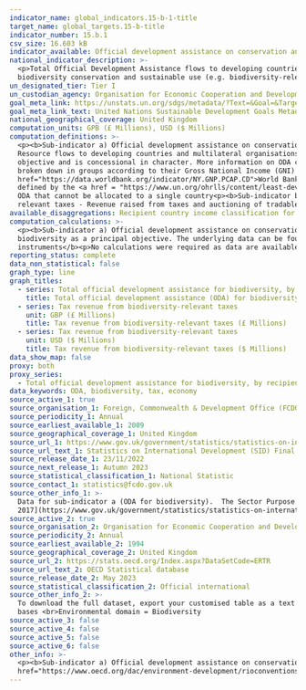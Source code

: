 ```yaml
---
indicator_name: global_indicators.15-b-1-title
target_name: global_targets.15-b-title
indicator_number: 15.b.1
csv_size: 16.603 kB
indicator_available: Official development assistance on conservation and sustainable use of biodiversity; and tax revenue from biodiversity-relevant economic instruments
national_indicator_description: >-
  <p>Total Official Development Assistance flows to developing countries quantify the public effort that donors provide to developing countries for biodiversity</p><p>Economic policy instruments can either generate revenue (e.g. biodiversity-relevant taxes) or mobilise finance directly for
  biodiversity conservation and sustainable use (e.g. biodiversity-relevant fees and charges, positive subsidies, PES and offsets) which is finance mobilised at domestic level.</p>
un_designated_tier: Tier I
un_custodian_agency: Organisation for Economic Cooperation and Development (OECD)
goal_meta_link: https://unstats.un.org/sdgs/metadata/?Text=&Goal=&Target=15.b
goal_meta_link_text: United Nations Sustainable Development Goals Metadata
national_geographical_coverage: United Kingdom
computation_units: GPB (£ Millions), USD ($ Millions)
computation_definitions: >-
  <p><b>Sub-indicator a) Official development assistance on conservation and sustainable use of biodiversity</b><p>This sub-indicator is represented by series option "Total official development assistance for biodiversity, by recipient countries". <p>Official Development Assistance (ODA) -
  Resource flows to developing countries and multilateral organisations provided by official agencies (e.g. the UK Government) or their executive agencies. Each transaction is administered for the promotion of the economic development and welfare of developing countries as its primary
  objective and is concessional in character. More information on ODA can be found on the <a href="http://www.oecd.org/development/financing-sustainable-development/development-finance-standards/officialdevelopmentassistancedefinitionandcoverage.htm">OECD website</a>. ODA recipients are
  broken down in groups according to their Gross National Income (GNI) per capita.<p>Country income classification - The Development Assistance Committee (DAC) list of countries eligible to receive ODA is based on Gross National Income per capita as published by the <a
  href="https://data.worldbank.org/indicator/NY.GNP.PCAP.CD">World Bank</a>. All low and middle income countries are included, with the exception of G8 members, EU members, and countries with a firm date for entry into the EU. The list also includes all Least Developed Countries (LDCs) as
  defined by the <a href = "https://www.un.org/ohrlls/content/least-developed-countries%20">United Nations (UN)</a>.<p>LDCs - Least Developed Countries<p>LMICs - Lower Middle Income Countries<p>UMICs - Upper Middle Income Countries<p>Other LICs - Other Low Income Countries<p>Unspecified -
  ODA that cannot be allocated to a single country<p><b>Sub-indicator b) Revenue generated and finance mobilised from biodiversity-relevant economic instruments</b><p>This sub-indicator is represented by series options "Tax revenue from biodiversity-relevant taxes". <p>Biodiversity-
  relevant taxes - Revenue raised from taxes and auctioning of tradable permits directed at biodiversity.</p>
available_disaggregations: Recipient country income classification for total official development assistance (ODA) for biodiversity .
computation_calculations: >-
  <p><b>Sub-indicator a) Official development assistance on conservation and sustainable use of biodiversity</b><p>Values given are the sum of all UK amount extended (gross) ODA in a target year that have a SectorPurposeCode (CRScode) = 41030. This code relates to ODA flows that have
  biodiversity as a principal objective. The underlying data can be found in the "Data underlying the SID publication" dataset available from the link in the Sources tab (Source 1) <p> <p><b>Sub-indicator b) Revenue generated and finance mobilised from biodiversity-relevant economic
  instruments</b><p>No calculations were required as data are available straight from the OECD database (Source 2). </p>
reporting_status: complete
data_non_statistical: false
graph_type: line
graph_titles:
  - series: Total official development assistance for biodiversity, by recipient countries
    title: Total official development assistance (ODA) for biodiversity (£ Millions)
  - series: Tax revenue from biodiversity-relevant taxes
    unit: GBP (£ Millions)
    title: Tax revenue from biodiversity-relevant taxes (£ Millions)
  - series: Tax revenue from biodiversity-relevant taxes
    unit: USD ($ Millions)
    title: Tax revenue from biodiversity-relevant taxes ($ Millions)
data_show_map: false
proxy: both
proxy_series:
  - Total official development assistance for biodiversity, by recipient countries
data_keywords: ODA, biodiversity, tax, economy
source_active_1: true
source_organisation_1: Foreign, Commonwealth & Development Office (FCDO)
source_periodicity_1: Annual
source_earliest_available_1: 2009
source_geographical_coverage_1: United Kingdom
source_url_1: https://www.gov.uk/government/statistics/statistics-on-international-development-final-uk-aid-spend-2021
source_url_text_1: Statistics on International Development (SID) Final UK Aid Spend 2021
source_release_date_1: 23/11/2022
source_next_release_1: Autumn 2023
source_statistical_classification_1: National Statistic
source_contact_1: statistics@fcdo.gov.uk
source_other_info_1: >-
  Data for sub-indicator a (ODA for biodiversity).  The Sector Purpose Code (CRS code) for biodiversity is 41030. Latest data obtained from table "Data underlying the SID publication". Previous data (2009 to 2016) is available from [Statistics on International Development
  2017](https://www.gov.uk/government/statistics/statistics-on-international-development-2017) in the Data underlying SID 2017 publication.
source_active_2: true
source_organisation_2: Organisation for Economic Cooperation and Development (OECD)
source_periodicity_2: Annual
source_earliest_available_2: 1994
source_geographical_coverage_2: United Kingdom
source_url_2: https://stats.oecd.org/Index.aspx?DataSetCode=ERTR
source_url_text_2: OECD Statistical database
source_release_date_2: May 2023
source_statistical_classification_2: Official international
source_other_info_2: >-
  To download the full dataset, export your customised table as a text file (csv) rather than an Excel file. <br><b>Selections under customise:</b> <br>Country = United Kingdom<br>Variable = 'Tax revenue, millions national currency' and 'Tax revenue, millions USD'<br>Category = All tax
  bases <br>Environmental domain = Biodiversity
source_active_3: false
source_active_4: false
source_active_5: false
source_active_6: false
other_info: >-
  <p><b>Sub-indicator a) Official development assistance on conservation and sustainable use of biodiversity</b><p>This is currently a proxy indicator because the UN metadata (see Global metadata tab) require that the biodiversity spend calculation is based on the <a
  href="https://www.oecd.org/dac/environment-development/rioconventions.htm">Rio marker</a> for biodiversity. Here we use only the CRS code for biodiversity from the SID data, which may lead to an under-estimation. We are working on supplying more accurate figures.<p><p><b>Sub-indicator b) Revenue generated and finance mobilised from biodiversity-relevant economic instruments</b><p> Other environmentally related tax revenue are available from the source, in addition to more units and details about the available dataset. Further information on taxes and the associated tax revenue is available on the <a href="http://oe.cd/pine"> OECD Policy Instruments for the Environment (PINE) database</a>.</p>  Data follows the UN specification for this indicator. This indicator has been identified in collaboration with topic experts.
---
```

